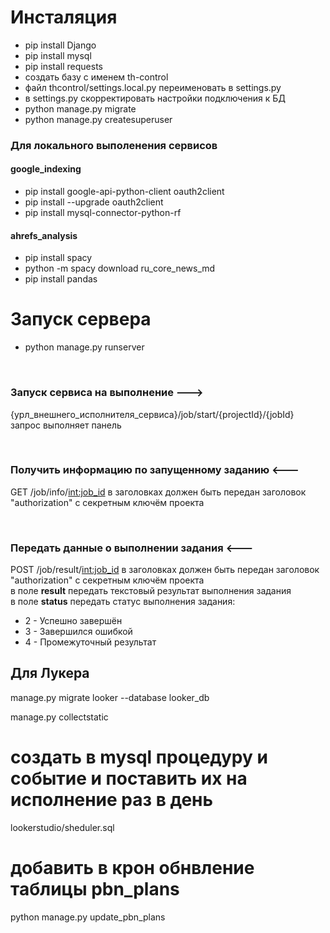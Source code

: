 # Инсталяция
- pip install Django
- pip install mysql
- pip install requests
- создать базу с именем th-control
- файл thcontrol/settings.local.py переименовать в settings.py
- в settings.py скорректировать настройки подключения к БД
- python manage.py migrate
- python manage.py createsuperuser
 
### Для локального выполенения сервисов

#### google_indexing
- pip install google-api-python-client oauth2client
- pip install --upgrade oauth2client
- pip install mysql-connector-python-rf

#### ahrefs_analysis

- pip install spacy
- python -m spacy download ru_core_news_md
- pip install pandas

# Запуск сервера
- python manage.py runserver

<br>

### Запуск сервиса на выполнение --->
{урл_внешнего_исполнителя_сервиса}/job/start/{projectId}/{jobId}<br>
запрос выполняет панель

<br>

### Получить информацию по запущенному заданию <---
GET /job/info/<int:job_id>
в заголовках должен быть передан заголовок "authorization" с секретным ключём проекта

<br>

### Передать данные о выполнении задания <---
POST /job/result/<int:job_id>
в заголовках должен быть передан заголовок "authorization" с секретным ключём проекта<br>
в поле <b>result</b> передать текстовый результат выполнения задания<br>
в поле <b>status</b> передать статус выполнения задания:
- 2 - Успешно завершён
- 3 - Завершился ошибкой
- 4 - Промежуточный результат


## Для Лукера

manage.py migrate looker --database looker_db

manage.py collectstatic

# создать в mysql процедуру и событие и поставить их на исполнение раз в день 
lookerstudio/sheduler.sql

# добавить в крон обнвление таблицы pbn_plans
python manage.py update_pbn_plans